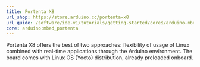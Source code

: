 ```yaml
---
title: Portenta X8
url_shop: https://store.arduino.cc/portenta-x8
url_guide: /software/ide-v1/tutorials/getting-started/cores/arduino-mbed_portenta
core: arduino:mbed_portenta
---
```


Portenta X8 offers the best of two approaches: flexibility of usage of Linux combined with real-time applications through the Arduino environment. The board comes with Linux OS (Yocto) distribution, already preloaded onboard.
